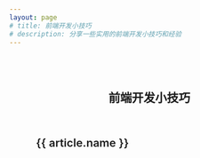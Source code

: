```yaml
---
layout: page
# title: 前端开发小技巧
# description: 分享一些实用的前端开发小技巧和经验
---
```


<script setup>
import { ref, onMounted } from 'vue'
import { useMarkdownFiles } from '../../../.vitepress/utils/pageUtils.js'

// 初始化文章列表
const articles = ref([])

// 在组件挂载时获取文件列表
onMounted(() => {
  // 使用工具类获取文件列表
  useMarkdownFiles(articles, '前端开发小技巧')
})
</script>

<div class="tips-container">
  <div class="tips-header">
    <h2>前端开发小技巧</h2>
    <!-- <p>这里收集了一些实用的前端开发小技巧和经验，希望对你有所帮助！</p> -->
  </div>
  
  <div class="tips-list">
    <div v-for="article in articles" :key="article.name" class="tip-item">
      <a :href="article.route" class="tip-link">
        <div class="tip-content">
          <h3>{{ article.name }}</h3>
        </div>
      </a>
    </div>
  </div>
</div>

<style>
.tips-container {
  max-width: 1200px;
  margin: 0 auto;
  padding: 2rem 1.5rem;
}

.tips-header {
  margin-bottom: 2rem;
  text-align: center;
}

.tips-header h1 {
  font-size: 2.5rem;
  font-weight: 600;
  margin-bottom: 1rem;
  background-image: linear-gradient(to right, var(--vp-c-brand-1), var(--vp-c-brand-2));
  -webkit-background-clip: text;
  background-clip: text;
  -webkit-text-fill-color: transparent;
}

.tips-header p {
  font-size: 1.2rem;
  color: var(--vp-c-text-2);
}

.tips-list {
  display: grid;
  grid-template-columns: repeat(auto-fill, minmax(300px, 1fr));
  gap: 1.5rem;
}

.tip-item {
  border-radius: 8px;
  overflow: hidden;
  transition: all 0.3s ease;
  border: 1px solid var(--vp-c-divider);
  background-color: var(--vp-c-bg-soft);
}

.tip-item:hover {
  transform: translateY(-5px);
  box-shadow: 0 5px 15px rgba(0, 0, 0, 0.1);
  border-color: var(--vp-c-brand-1);
}

.tip-link {
  display: block;
  height: 100%;
  text-decoration: none;
  color: inherit;
}

.tip-content {
  padding: 1.5rem;
}

.tip-content h3 {
  font-size: 1.25rem;
  font-weight: 600;
  margin: 0;
  color: var(--vp-c-text-1);
}

@media (max-width: 768px) {
  .tips-list {
    grid-template-columns: 1fr;
  }
  
  .tips-header h1 {
    font-size: 2rem;
  }
}
</style>
